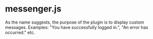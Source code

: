 messenger.js
============

As the name suggests, the purpose of the plugin is to display custom messages. 
Examples: "You have successfully logged in.", "An error has occurred." etc.
